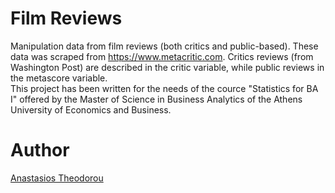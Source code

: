 # Film Reviews
Manipulation data from film reviews (both critics and public-based). These data was scraped from https://www.metacritic.com. Critics reviews (from
Washington Post) are described in the critic variable, while public reviews in the metascore variable. <br/>
This project has been written for the needs of the cource "Statistics for BA I" offered by the Master of Science in Business Analytics of the Athens University of Economics and Business.

# Author
[Anastasios Theodorou](https://github.com/antheodorou)
